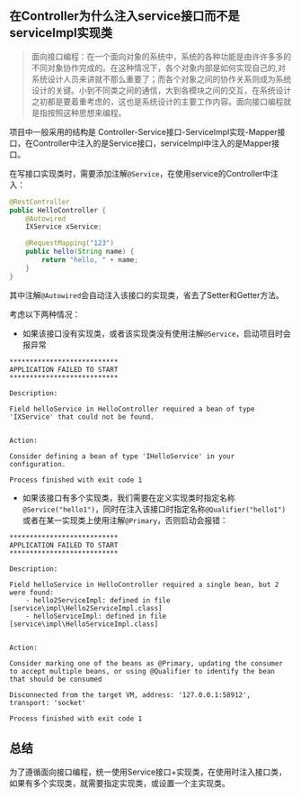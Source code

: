 ## 在Controller为什么注入service接口而不是serviceImpl实现类

> 面向接口编程：在一个面向对象的系统中，系统的各种功能是由许许多多的不同对象协作完成的。在这种情况下，各个对象内部是如何实现自己的,对系统设计人员来讲就不那么重要了；而各个对象之间的协作关系则成为系统设计的关键。小到不同类之间的通信，大到各模块之间的交互，在系统设计之初都是要着重考虑的，这也是系统设计的主要工作内容。面向接口编程就是指按照这种思想来编程。

项目中一般采用的结构是 Controller-Service接口-ServiceImpl实现-Mapper接口，在Controller中注入的是Service接口，serviceImpl中注入的是Mapper接口。

在写接口实现类时，需要添加注解`@Service`，在使用service的Controller中注入：

```java
@RestController
public HelloController {
    @Autowired
    IXService xService;

    @RequestMapping("123")
    public hello(String name) {
    	return "hello, " + name;
    }
}
```

其中注解`@Autowired`会自动注入该接口的实现类，省去了Setter和Getter方法。

考虑以下两种情况：

- 如果该接口没有实现类，或者该实现类没有使用注解`@Service`，启动项目时会报异常

``` shell
***************************
APPLICATION FAILED TO START
***************************

Description:

Field helloService in HelloController required a bean of type 'IXService' that could not be found.


Action:

Consider defining a bean of type 'IHelloService' in your configuration.

Process finished with exit code 1
```
- 如果该接口有多个实现类，我们需要在定义实现类时指定名称`@Service("hello1")`，同时在注入该接口时指定名称`@Qualifier("hello1")`或者在某一实现类上使用注解`@Primary`，否则启动会报错：

``` shell
***************************
APPLICATION FAILED TO START
***************************

Description:

Field helloService in HelloController required a single bean, but 2 were found:
	- hello2ServiceImpl: defined in file [service\impl\Hello2ServiceImpl.class]
	- helloServiceImpl: defined in file [service\impl\HelloServiceImpl.class]


Action:

Consider marking one of the beans as @Primary, updating the consumer to accept multiple beans, or using @Qualifier to identify the bean that should be consumed

Disconnected from the target VM, address: '127.0.0.1:58912', transport: 'socket'

Process finished with exit code 1
```
## 总结

为了遵循面向接口编程，统一使用Service接口+实现类，在使用时注入接口类，如果有多个实现类，就需要指定实现类，或设置一个主实现类。